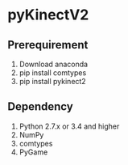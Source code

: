 # pyKinectV2
## Prerequirement
1. Download anaconda
2. pip install comtypes
3. pip install pykinect2

## Dependency
1. Python 2.7.x or 3.4 and higher
2. NumPy
3. comtypes
4. PyGame
